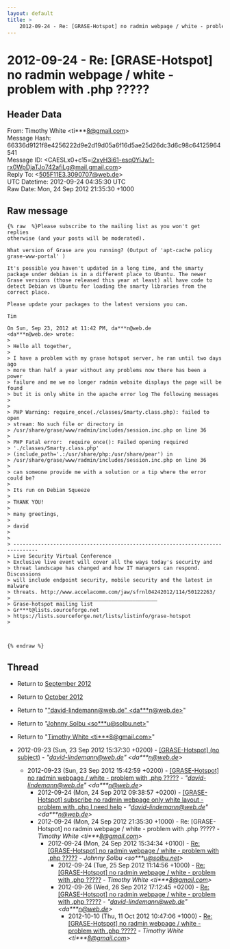 ```yaml
---
layout: default
title: >
    2012-09-24 - Re: [GRASE-Hotspot] no radmin webpage / white - problem with .php	?????
---
```


# 2012-09-24 - Re: [GRASE-Hotspot] no radmin webpage / white - problem with .php	?????

## Header Data

From: Timothy White \<ti***8@gmail.com\><br>
Message Hash: 66336d9121f8e4256222d9e2d19d05a6f16d5ae25d26dc3d6c98c64125964541<br>
Message ID: \<CAESLx0+c15=i2xyH3i61-esq0YiJw1-rx0WpDjaTJo742afiLg@mail.gmail.com\><br>
Reply To: \<505F11E3.3090707@web.de\><br>
UTC Datetime: 2012-09-24 04:35:30 UTC<br>
Raw Date: Mon, 24 Sep 2012 21:35:30 +1000<br>

## Raw message

```
{% raw  %}Please subscribe to the mailing list as you won't get replies
otherwise (and your posts will be moderated).

What version of Grase are you running? (Output of 'apt-cache policy
grase-www-portal' )

It's possible you haven't updated in a long time, and the smarty
package under debian is in a different place to Ubuntu. The newer
Grase versions (those released this year at least) all have code to
detect Debian vs Ubuntu for loading the smarty libraries from the
correct place.

Please update your packages to the latest versions you can.

Tim

On Sun, Sep 23, 2012 at 11:42 PM, da***n@web.de
<da***n@web.de> wrote:
>
> Hello all together,
>
> I have a problem with my grase hotspot server, he ran until two days ago
> more than half a year without any problems now there has been a power
> failure and me we no longer radmin website displays the page will be found
> but it is only white in the apache error log The following messages
>
>
> PHP Warning: require_once(./classes/Smarty.class.php): failed to open
> stream: No such file or directory in
> /usr/share/grase/www/radmin/includes/session.inc.php on line 36
>
> PHP Fatal error:  require_once(): Failed opening required
> './classes/Smarty.class.php'
> (include_path='.:/usr/share/php:/usr/share/pear') in
> /usr/share/grase/www/radmin/includes/session.inc.php on line 36
>
> can someone provide me with a solution or a tip where the error could be?
>
> Its run on Debian Squeeze
>
> THANK YOU!
>
> many greetings,
>
> david
>
>
> ------------------------------------------------------------------------------
> Live Security Virtual Conference
> Exclusive live event will cover all the ways today's security and
> threat landscape has changed and how IT managers can respond. Discussions
> will include endpoint security, mobile security and the latest in malware
> threats. http://www.accelacomm.com/jaw/sfrnl04242012/114/50122263/
> _______________________________________________
> Grase-hotspot mailing list
> Gr***t@lists.sourceforge.net
> https://lists.sourceforge.net/lists/listinfo/grase-hotspot
>



{% endraw %}
```

## Thread

+ Return to [September 2012](/archive/2012/09)
+ Return to [October 2012](/archive/2012/10)

+ Return to "["david-lindemann@web.de" <da***n<span>@</span>web.de>](/authors/da___n_at_web_de)"
+ Return to "[Johnny Solbu <so***u<span>@</span>solbu.net>](/authors/so___u_at_solbu_net)"
+ Return to "[Timothy White <ti***8<span>@</span>gmail.com>](/authors/ti___8_at_gmail_com)"

+ 2012-09-23 (Sun, 23 Sep 2012 15:37:30 +0200) - [[GRASE-Hotspot] (no subject)](/archive/2012/09/245f375cd27cb46edb076d82d64e378f21a70ef125e1f6010175b0b7cec865a1) - _"david-lindemann@web.de" \<da***n@web.de\>_
  + 2012-09-23 (Sun, 23 Sep 2012 15:42:59 +0200) - [[GRASE-Hotspot] no radmin webpage / white - problem with .php ?????](/archive/2012/09/0986b0e679eb9165e6a42b3f94c4cf72fca19b2b7f9585a0203f658ab35e99d7) - _"david-lindemann@web.de" \<da***n@web.de\>_
    + 2012-09-24 (Mon, 24 Sep 2012 09:38:57 +0200) - [[GRASE-Hotspot] subscribe no radmin webpage only white layout - problem with .php I need help](/archive/2012/09/7c56b72a22a81806cdd11ba1fef81c2cb366e1e9718d1fbc09c369bf979e504f) - _"david-lindemann@web.de" \<da***n@web.de\>_
    + 2012-09-24 (Mon, 24 Sep 2012 21:35:30 +1000) - Re: [GRASE-Hotspot] no radmin webpage / white - problem with .php	????? - _Timothy White \<ti***8@gmail.com\>_
      + 2012-09-24 (Mon, 24 Sep 2012 15:34:34 +0100) - [Re: [GRASE-Hotspot] no radmin webpage / white - problem with .php	?????](/archive/2012/09/eb7990a6859f31a9f5e65c1746dfdb6e584fdac184a548e1414f1458823dc437) - _Johnny Solbu \<so***u@solbu.net\>_
        + 2012-09-24 (Tue, 25 Sep 2012 11:14:56 +1000) - [Re: [GRASE-Hotspot] no radmin webpage / white - problem with .php	?????](/archive/2012/09/aba8572d531df67f946bdcc1d23d4f2d1c56b475418cbe0b0b83857b3a9bd31a) - _Timothy White \<ti***8@gmail.com\>_
        + 2012-09-26 (Wed, 26 Sep 2012 17:12:45 +0200) - [Re: [GRASE-Hotspot] no radmin webpage / white - problem with .php ?????](/archive/2012/09/0351a9223817a26abc946becd928b9c87174d15f898eb25d6ff3533c99750f81) - _"david-lindemann@web.de" \<da***n@web.de\>_
          + 2012-10-10 (Thu, 11 Oct 2012 10:47:06 +1000) - [Re: [GRASE-Hotspot] no radmin webpage / white - problem with .php	?????](/archive/2012/10/1f9db9e13cf6c34f227e487c41f88d912aa64b535b806aeb511a458264806b99) - _Timothy White \<ti***8@gmail.com\>_

